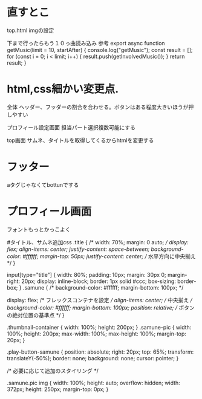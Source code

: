 # 直すとこ
top.html imgの設定

下まで行ったらもう１０っ曲読み込み
参考
export async function getMusic(limit = 10, startAfter) {
  console.log("getMusic");
  const result = [];
  for (const i = 0; i < limit; i++) {
    result.push(getInvolvedMusic());
  }
  return result;
}

# html,css細かい変更点.

全体
ヘッダー、フッダーの割合を合わせる。ボタンはある程度大きいほうが押しやすい

プロフィール設定画面
担当パート選択複数可能にする

top画面
サムネ、タイトルを取得してくるからhtmlを変更する

# フッター
aタグじゃなくてbottunでする

# プロフィール画面
フォントもっとかっこよく

#タイトル、サムネ追加css
.title {
  /* width: 70%;
    margin: 0 auto; */
  display: flex;
  align-items: center;
  justify-content: space-between;
  background-color: #ffffff;
  margin-top: 50px;
  justify-content: center; /* 水平方向に中央揃え */
}

input[type="title"] {
  width: 80%;
  padding: 10px;
  margin: 30px 0;
  margin-right: 20px;
  display: inline-block;
  border: 1px solid #ccc;
  box-sizing: border-box;
}
.samune {
  /* background-color: #ffffff;
  margin-bottom: 100px; */

  display: flex; /* フレックスコンテナを設定 */
  align-items: center; /* 中央揃え */
  background-color: #ffffff;
  margin-bottom: 100px;
  position: relative; /* ボタンの絶対位置の基準点 */
}

.thumbnail-container {
  width: 100%;
  height: 200px;
}
.samune-pic {
  width: 100%;
  height: 200px;
  max-width: 100%;
  max-height: 100%;
  margin-top: 20px;
}

.play-button-samune {
  position: absolute;
  right: 20px;
  top: 65%;
  transform: translateY(-50%);
  border: none;
  background: none;
  cursor: pointer;
}

/* 必要に応じて追加のスタイリング */

.samune.pic img {
  width: 100%;
  height: auto;
  overflow: hidden;
  width: 372px;
  height: 250px;
  margin-top: 0px;
}